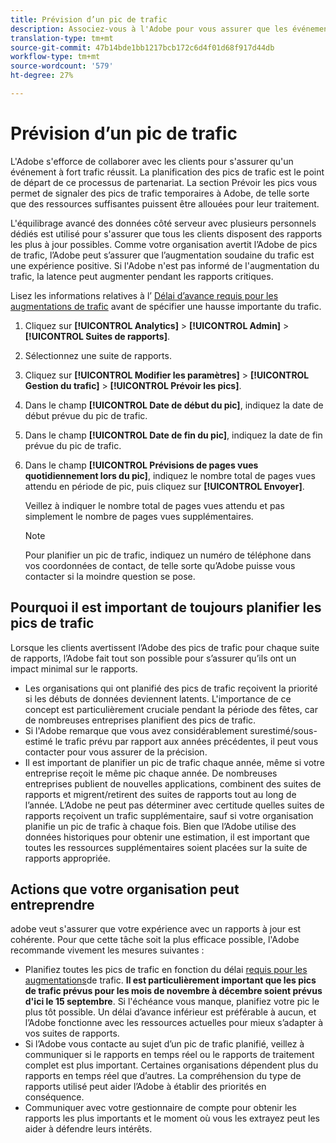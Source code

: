 ```yaml
---
title: Prévision d’un pic de trafic
description: Associez-vous à l'Adobe pour vous assurer que les événements à trafic élevé ne connaissent pas de latence.
translation-type: tm+mt
source-git-commit: 47b14bde1bb1217bcb172c6d4f01d68f917d44db
workflow-type: tm+mt
source-wordcount: '579'
ht-degree: 27%

---
```



# Prévision d’un pic de trafic

L&#39;Adobe s&#39;efforce de collaborer avec les clients pour s&#39;assurer qu&#39;un événement à fort trafic réussit. La planification des pics de trafic est le point de départ de ce processus de partenariat. La section Prévoir les pics vous permet de signaler des pics de trafic temporaires à Adobe, de telle sorte que des ressources suffisantes puissent être allouées pour leur traitement.

L&#39;équilibrage avancé des données côté serveur avec plusieurs personnels dédiés est utilisé pour s&#39;assurer que tous les clients disposent des rapports les plus à jour possibles. Comme votre organisation avertit l’Adobe de pics de trafic, l’Adobe peut s’assurer que l’augmentation soudaine du trafic est une expérience positive. Si l&#39;Adobe n&#39;est pas informé de l&#39;augmentation du trafic, la latence peut augmenter pendant les rapports critiques.

Lisez les informations relatives à l’ [Délai d’avance requis pour les augmentations de trafic](/help/admin/c-traffic-management/traffic-lead-time.md) avant de spécifier une hausse importante du trafic.

1. Cliquez sur **[!UICONTROL Analytics]** > **[!UICONTROL Admin]** > **[!UICONTROL Suites de rapports]**.
1. Sélectionnez une suite de rapports.
1. Cliquez sur **[!UICONTROL Modifier les paramètres]** > **[!UICONTROL Gestion du trafic]** > **[!UICONTROL Prévoir les pics]**.
1. Dans le champ **[!UICONTROL Date de début du pic]**, indiquez la date de début prévue du pic de trafic.
1. Dans le champ **[!UICONTROL Date de fin du pic]**, indiquez la date de fin prévue du pic de trafic.
1. Dans le champ **[!UICONTROL Prévisions de pages vues quotidiennement lors du pic]**, indiquez le nombre total de pages vues attendu en période de pic, puis cliquez sur **[!UICONTROL Envoyer]**.

   Veillez à indiquer le nombre total de pages vues attendu et pas simplement le nombre de pages vues supplémentaires.

   >[!NOTE]
   >
   >Pour planifier un pic de trafic, indiquez un numéro de téléphone dans vos coordonnées de contact, de telle sorte qu’Adobe puisse vous contacter si la moindre question se pose.

## Pourquoi il est important de toujours planifier les pics de trafic

Lorsque les clients avertissent l’Adobe des pics de trafic pour chaque suite de rapports, l’Adobe fait tout son possible pour s’assurer qu’ils ont un impact minimal sur le rapports.

* Les organisations qui ont planifié des pics de trafic reçoivent la priorité si les débuts de données deviennent latents. L&#39;importance de ce concept est particulièrement cruciale pendant la période des fêtes, car de nombreuses entreprises planifient des pics de trafic.
* Si l&#39;Adobe remarque que vous avez considérablement surestimé/sous-estimé le trafic prévu par rapport aux années précédentes, il peut vous contacter pour vous assurer de la précision.
* Il est important de planifier un pic de trafic chaque année, même si votre entreprise reçoit le même pic chaque année. De nombreuses entreprises publient de nouvelles applications, combinent des suites de rapports et migrent/retirent des suites de rapports tout au long de l’année. L’Adobe ne peut pas déterminer avec certitude quelles suites de rapports reçoivent un trafic supplémentaire, sauf si votre organisation planifie un pic de trafic à chaque fois. Bien que l’Adobe utilise des données historiques pour obtenir une estimation, il est important que toutes les ressources supplémentaires soient placées sur la suite de rapports appropriée.

## Actions que votre organisation peut entreprendre

adobe veut s&#39;assurer que votre expérience avec un rapports à jour est cohérente. Pour que cette tâche soit la plus efficace possible, l&#39;Adobe recommande vivement les mesures suivantes :

* Planifiez toutes les pics de trafic en fonction du délai [requis pour les augmentations](traffic-lead-time.md)de trafic. **Il est particulièrement important que les pics de trafic prévus pour les mois de novembre à décembre soient prévus d&#39;ici le 15 septembre**. Si l&#39;échéance vous manque, planifiez votre pic le plus tôt possible. Un délai d’avance inférieur est préférable à aucun, et l’Adobe fonctionne avec les ressources actuelles pour mieux s’adapter à vos suites de rapports.
* Si l’Adobe vous contacte au sujet d’un pic de trafic planifié, veillez à communiquer si le rapports en temps réel ou le rapports de traitement complet est plus important. Certaines organisations dépendent plus du rapports en temps réel que d’autres. La compréhension du type de rapports utilisé peut aider l’Adobe à établir des priorités en conséquence.
* Communiquer avec votre gestionnaire de compte pour obtenir les rapports les plus importants et le moment où vous les extrayez peut les aider à défendre leurs intérêts.
